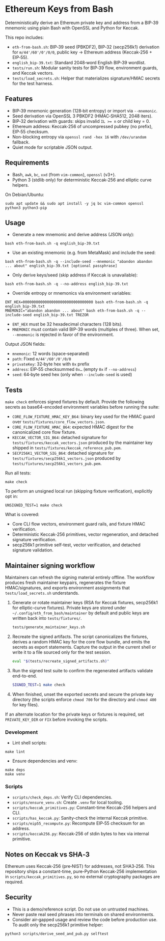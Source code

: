 # Ethereum Keys from Bash

Deterministically derive an Ethereum private key and address from a BIP‑39 mnemonic using plain Bash with OpenSSL and Python for Keccak.

This repo includes:
- `eth-from-bash.sh`: BIP‑39 seed (PBKDF2), BIP‑32 (secp256k1) derivation for `m/44'/60'/0'/0/0`, public key → Ethereum address (Keccak‑256 + EIP‑55).
- `english_bip-39.txt`: Standard 2048‑word English BIP‑39 wordlist.
- `tests/run.sh`: Modular sanity tests for BIP‑39 flow, environment guards, and Keccak vectors.
- `tests/load_secrets.sh`: Helper that materializes signature/HMAC secrets for the test harness.

## Features
- BIP‑39 mnemonic generation (128‑bit entropy) or import via `--mnemonic`.
- Seed derivation via OpenSSL 3 PBKDF2 (HMAC‑SHA512, 2048 iters).
- BIP‑32 derivation with guards: skips invalid `IL >= n` or child key = 0.
- Ethereum address: Keccak‑256 of uncompressed pubkey (no prefix), EIP‑55 checksum.
- Non-blocking entropy via `openssl rand -hex 16` with `/dev/urandom` fallback.
- Quiet mode for scriptable JSON output.

## Requirements
- Bash, `awk`, `bc`, `xxd` (from `vim-common`), `openssl` (v3+).
- Python 3 (stdlib only) for deterministic Keccak-256 and elliptic curve helpers.

On Debian/Ubuntu:
```
sudo apt update && sudo apt install -y jq bc vim-common openssl python3 python3-pip
```

## Usage

- Generate a new mnemonic and derive address (JSON only):
```
bash eth-from-bash.sh -q english_bip-39.txt
```

- Use an existing mnemonic (e.g. from MetaMask) and include the seed:
```
bash eth-from-bash.sh -q --include-seed --mnemonic "abandon abandon ... about" english_bip-39.txt [optional passphrase]
```

- Only derive keys/seed (skip address if Keccak is unavailable):
```
bash eth-from-bash.sh -q --no-address english_bip-39.txt
```

- Override entropy or mnemonics via environment variables:
```
ENT_HEX=00000000000000000000000000000000 bash eth-from-bash.sh -q english_bip-39.txt
MNEMONIC="abandon abandon ... about" bash eth-from-bash.sh -q --include-seed english_bip-39.txt TREZOR
```
  - `ENT_HEX` must be 32 hexadecimal characters (128 bits).
  - `MNEMONIC` must contain valid BIP-39 words (multiples of three). When set, `--mnemonic` is rejected in favor of the environment.

Output JSON fields:
- `mnemonic`: 12 words (space‑separated)
- `path`: Fixed `m/44'/60'/0'/0/0`
- `privateKey`: 32‑byte hex with `0x` prefix
- `address`: EIP‑55 checksummed `0x…` (empty `0x` if `--no-address`)
- `seed`: 64‑byte seed hex (only when `--include-seed` is used)

## Tests

`make check` enforces signed fixtures by default. Provide the following secrets as base64-encoded environment variables before running the suite:

- `CORE_FLOW_FIXTURE_HMAC_KEY_B64`: binary key used for the HMAC guard over `tests/fixtures/core_flow_vectors.json`.
- `CORE_FLOW_FIXTURE_HMAC_B64`: expected HMAC digest for the canonicalized core flow fixture.
- `KECCAK_VECTOR_SIG_B64`: detached signature for `tests/fixtures/keccak_vectors.json` produced by the maintainer key shipped in `tests/fixtures/keccak_reference_pub.pem`.
- `SECP256K1_VECTOR_SIG_B64`: detached signature for `tests/fixtures/secp256k1_vectors.json` produced by `tests/fixtures/secp256k1_vectors_pub.pem`.

Run all tests:
```
make check
```
To perform an unsigned local run (skipping fixture verification), explicitly opt in:
```
UNSIGNED_TEST=1 make check
```
What is covered:
- Core CLI flow vectors, environment guard rails, and fixture HMAC verification.
- Deterministic Keccak-256 primitives, vector regeneration, and detached signature verification.
- secp256k1 primitive self-test, vector verification, and detached signature validation.

## Maintainer signing workflow
Maintainers can refresh the signing material entirely offline. The workflow produces fresh maintainer keypairs, regenerates the fixture HMAC/signatures, and exports environment assignments that `tests/load_secrets.sh` understands.

1. Generate or rotate maintainer keys (RSA for Keccak fixtures, secp256k1 for elliptic-curve fixtures). Private keys are stored under `~/.config/eth_from_bash/maintainer` by default and public keys are written back into `tests/fixtures/`.
   ```bash
   tests/generate_maintainer_keys.sh
   ```
2. Recreate the signed artifacts. The script canonicalizes the fixtures, derives a random HMAC key for the core flow bundle, and emits the secrets as export statements. Capture the output in the current shell or write it to a file sourced only for the test session.
   ```bash
   eval "$(tests/recreate_signed_artifacts.sh)"
   ```
3. Run the signed test suite to confirm the regenerated artifacts validate end-to-end.
   ```bash
   SIGNED_TEST=1 make check
   ```
4. When finished, unset the exported secrets and secure the private key directory (the scripts enforce `chmod 700` for the directory and `chmod 400` for key files).

If an alternate location for the private keys or fixtures is required, set `PRIVATE_KEY_DIR` or `FIX` before invoking the scripts.

### Development
- Lint shell scripts:
```
make lint
```
- Ensure dependencies and venv:
```
make deps
make venv
```

### Scripts
- `scripts/check_deps.sh`: Verify CLI dependencies.
- `scripts/ensure_venv.sh`: Create `.venv` for local tooling.
- `scripts/keccak_primitives.py`: Constant-time Keccak-256 helpers and CLI.
- `scripts/has_keccak.py`: Sanity-check the internal Keccak primitive.
- `scripts/eip55_recompute.py`: Recompute EIP‑55 checksum for an address.
- `scripts/keccak256.py`: Keccak‑256 of stdin bytes to hex via internal primitive.

## Notes on Keccak vs SHA‑3
Ethereum uses Keccak‑256 (pre‑NIST) for addresses, not SHA3‑256. This repository ships a constant-time, pure-Python Keccak-256 implementation in `scripts/keccak_primitives.py`, so no external cryptography packages are required.

## Security
- This is a demo/reference script. Do not use on untrusted machines.
- Never paste real seed phrases into terminals on shared environments.
- Consider air‑gapped usage and review the code before production use.
To audit only the secp256k1 primitive helper:
```
python3 scripts/derive_seed_and_pub.py selftest
```

